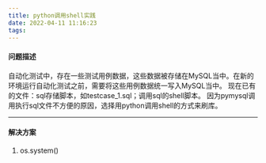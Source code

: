 ```yaml
---
title: python调用shell实践
date: 2022-04-11 11:16:23
tags:
---
```


#### 问题描述
自动化测试中，存在一些测试用例数据，这些数据被存储在MySQL当中。在新的环境运行自动化测试之前，需要将这些用例数据统一写入MySQL当中。
现在已有的文件：sql存储脚本，如testcase_1.sql；调用sql的shell脚本。
因为pymysql调用执行sql文件不方便的原因，选择用python调用shell的方式来刷库。

---

#### 解决方案
1. os.system()
    